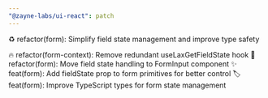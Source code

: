 ```yaml
---
"@zayne-labs/ui-react": patch
---
```


♻️ refactor(form): Simplify field state management and improve type safety

🔥 refactor(form-context): Remove redundant useLaxGetFieldState hook
🎨 refactor(form): Move field state handling to FormInput component
✨ feat(form): Add fieldState prop to form primitives for better control
🏷️ feat(form): Improve TypeScript types for form state management
